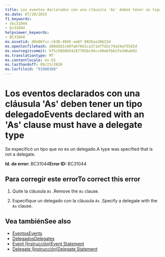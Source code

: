 ```yaml
---
title: Los eventos declarados con una cláusula 'As' deben tener un tipo delegado
ms.date: 07/20/2015
f1_keywords:
- vbc31044
- bc31044
helpviewer_keywords:
- BC31044
ms.assetid: d0e86fcc-c638-4945-aa6f-9826aa38b23d
ms.openlocfilehash: dd8ddd1c68fa6f6d1ca371effd2c74a34a755d2d
ms.sourcegitcommit: bf5c5850654187705bc94cc40ebfb62fe346ab02
ms.translationtype: MT
ms.contentlocale: es-ES
ms.lasthandoff: 09/23/2020
ms.locfileid: "91088368"
---
```

# <a name="events-declared-with-an-as-clause-must-have-a-delegate-type"></a><span data-ttu-id="f802b-102">Los eventos declarados con una cláusula 'As' deben tener un tipo delegado</span><span class="sxs-lookup"><span data-stu-id="f802b-102">Events declared with an 'As' clause must have a delegate type</span></span>

<span data-ttu-id="f802b-103">Se especificó un tipo que no es un delegado.</span><span class="sxs-lookup"><span data-stu-id="f802b-103">A type was specified that is not a delegate.</span></span>  
  
 <span data-ttu-id="f802b-104">**Id. de error:** BC31044</span><span class="sxs-lookup"><span data-stu-id="f802b-104">**Error ID:** BC31044</span></span>  
  
## <a name="to-correct-this-error"></a><span data-ttu-id="f802b-105">Para corregir este error</span><span class="sxs-lookup"><span data-stu-id="f802b-105">To correct this error</span></span>  
  
1. <span data-ttu-id="f802b-106">Quite la cláusula `As` .</span><span class="sxs-lookup"><span data-stu-id="f802b-106">Remove the `As` clause.</span></span>  
  
2. <span data-ttu-id="f802b-107">Especifique un delegado con la cláusula `As` .</span><span class="sxs-lookup"><span data-stu-id="f802b-107">Specify a delegate with the `As` clause.</span></span>  
  
## <a name="see-also"></a><span data-ttu-id="f802b-108">Vea también</span><span class="sxs-lookup"><span data-stu-id="f802b-108">See also</span></span>

- [<span data-ttu-id="f802b-109">Eventos</span><span class="sxs-lookup"><span data-stu-id="f802b-109">Events</span></span>](../programming-guide/language-features/events/index.md)
- [<span data-ttu-id="f802b-110">Delegados</span><span class="sxs-lookup"><span data-stu-id="f802b-110">Delegates</span></span>](../programming-guide/language-features/delegates/index.md)
- [<span data-ttu-id="f802b-111">Event (Instrucción)</span><span class="sxs-lookup"><span data-stu-id="f802b-111">Event Statement</span></span>](../language-reference/statements/event-statement.md)
- [<span data-ttu-id="f802b-112">Delegate (Instrucción)</span><span class="sxs-lookup"><span data-stu-id="f802b-112">Delegate Statement</span></span>](../language-reference/statements/delegate-statement.md)
